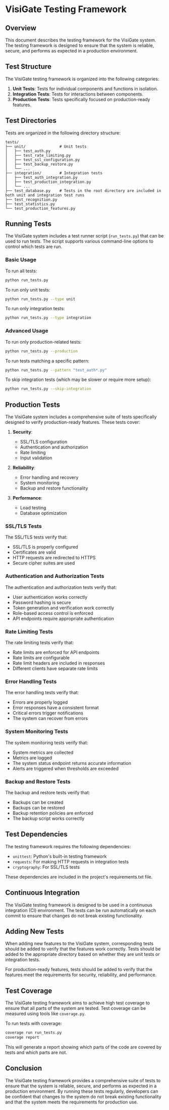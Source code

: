 # VisiGate Testing Framework

## Overview

This document describes the testing framework for the VisiGate system. The testing framework is designed to ensure that the system is reliable, secure, and performs as expected in a production environment.

## Test Structure

The VisiGate testing framework is organized into the following categories:

1. **Unit Tests**: Tests for individual components and functions in isolation.
2. **Integration Tests**: Tests for interactions between components.
3. **Production Tests**: Tests specifically focused on production-ready features.

## Test Directories

Tests are organized in the following directory structure:

```
tests/
├── unit/               # Unit tests
│   ├── test_auth.py
│   ├── test_rate_limiting.py
│   ├── test_ssl_configuration.py
│   ├── test_backup_restore.py
│   └── ...
├── integration/        # Integration tests
│   ├── test_auth_integration.py
│   ├── test_production_integration.py
│   └── ...
├── test_database.py    # Tests in the root directory are included in both unit and integration test runs
├── test_recognition.py
├── test_statistics.py
└── test_production_features.py
```

## Running Tests

The VisiGate system includes a test runner script (`run_tests.py`) that can be used to run tests. The script supports various command-line options to control which tests are run.

### Basic Usage

To run all tests:

```bash
python run_tests.py
```

To run only unit tests:

```bash
python run_tests.py --type unit
```

To run only integration tests:

```bash
python run_tests.py --type integration
```

### Advanced Usage

To run only production-related tests:

```bash
python run_tests.py --production
```

To run tests matching a specific pattern:

```bash
python run_tests.py --pattern "test_auth*.py"
```

To skip integration tests (which may be slower or require more setup):

```bash
python run_tests.py --skip-integration
```

## Production Tests

The VisiGate system includes a comprehensive suite of tests specifically designed to verify production-ready features. These tests cover:

1. **Security**:
   - SSL/TLS configuration
   - Authentication and authorization
   - Rate limiting
   - Input validation

2. **Reliability**:
   - Error handling and recovery
   - System monitoring
   - Backup and restore functionality

3. **Performance**:
   - Load testing
   - Database optimization

### SSL/TLS Tests

The SSL/TLS tests verify that:

- SSL/TLS is properly configured
- Certificates are valid
- HTTP requests are redirected to HTTPS
- Secure cipher suites are used

### Authentication and Authorization Tests

The authentication and authorization tests verify that:

- User authentication works correctly
- Password hashing is secure
- Token generation and verification work correctly
- Role-based access control is enforced
- API endpoints require appropriate authentication

### Rate Limiting Tests

The rate limiting tests verify that:

- Rate limits are enforced for API endpoints
- Rate limits are configurable
- Rate limit headers are included in responses
- Different clients have separate rate limits

### Error Handling Tests

The error handling tests verify that:

- Errors are properly logged
- Error responses have a consistent format
- Critical errors trigger notifications
- The system can recover from errors

### System Monitoring Tests

The system monitoring tests verify that:

- System metrics are collected
- Metrics are logged
- The system status endpoint returns accurate information
- Alerts are triggered when thresholds are exceeded

### Backup and Restore Tests

The backup and restore tests verify that:

- Backups can be created
- Backups can be restored
- Backup retention policies are enforced
- The backup script works correctly

## Test Dependencies

The testing framework requires the following dependencies:

- `unittest`: Python's built-in testing framework
- `requests`: For making HTTP requests in integration tests
- `cryptography`: For SSL/TLS tests

These dependencies are included in the project's requirements.txt file.

## Continuous Integration

The VisiGate testing framework is designed to be used in a continuous integration (CI) environment. The tests can be run automatically on each commit to ensure that changes do not break existing functionality.

## Adding New Tests

When adding new features to the VisiGate system, corresponding tests should be added to verify that the features work correctly. Tests should be added to the appropriate directory based on whether they are unit tests or integration tests.

For production-ready features, tests should be added to verify that the features meet the requirements for security, reliability, and performance.

## Test Coverage

The VisiGate testing framework aims to achieve high test coverage to ensure that all parts of the system are tested. Test coverage can be measured using tools like `coverage.py`.

To run tests with coverage:

```bash
coverage run run_tests.py
coverage report
```

This will generate a report showing which parts of the code are covered by tests and which parts are not.

## Conclusion

The VisiGate testing framework provides a comprehensive suite of tests to ensure that the system is reliable, secure, and performs as expected in a production environment. By running these tests regularly, developers can be confident that changes to the system do not break existing functionality and that the system meets the requirements for production use.
